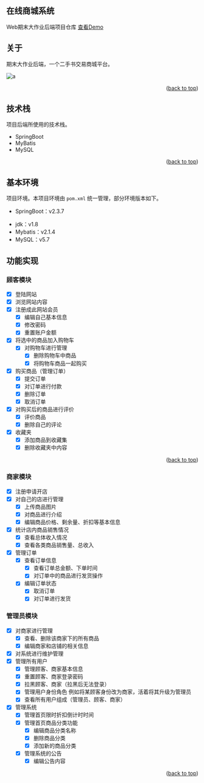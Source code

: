 
## 在线商城系统

Web期末大作业后端项目仓库
<a href="http://119.23.46.102:8081/home" target="blank">查看Demo</a>



## 关于

期末大作业后端，一个二手书交易商城平台。

![a](https://cdn.jsdelivr.net/gh/Hacker-C/Picture-Bed@main/javaweb/home.4cevksvgsy60.webp)



<p align="right">(<a href="#top">back to top</a>)</p>



## 技术栈

项目后端所使用的技术栈。

- SpringBoot
- MyBatis
- MySQL

<p align="right">(<a href="#top">back to top</a>)</p>

## 基本环境

项目环境。本项目环境由 `pom.xml` 统一管理，部分环境版本如下。

- SpringBoot：v2.3.7
* jdk：v1.8
* Mybatis：v2.1.4
* MySQL：v5.7
## 功能实现

### 顾客模块

- [x] 登陆网站
- [x] 浏览网站内容
- [x] 注册成此网站会员
    - [x] 编辑自己基本信息
    - [x] 修改密码
    - [x] 重置账户金额
- [x] 将选中的商品加入购物车
    - [x] 对购物车进行管理
      - [x] 删除购物车中商品
      - [x] 将购物车商品一起购买
- [x] 购买商品（管理订单）
    - [x] 提交订单
    - [x] 对订单进行付款
    - [x] 删除订单
    - [x] 取消订单
- [x] 对购买后的商品进行评价
    - [x] 评价商品
    - [x] 删除自己的评论
- [x] 收藏夹
    - [x] 添加商品到收藏集
    - [x] 删除收藏夹中内容

<p align="right">(<a href="#top">back to top</a>)</p>

### 商家模块

- [x] 注册申请开店
- [x] 对自己的店进行管理
  - [x] 上传商品图片
  - [x] 对商品进行介绍
  - [x] 编辑商品价格、剩余量、折扣等基本信息
- [x] 统计店内商品销售情况
  - [x] 查看总体收入情况
  - [x] 查看各类商品销售量、总收入
- [x] 管理订单
  - [x] 查看订单信息
    - [x] 查看订单总金额、下单时间
    - [x] 对订单中的商品进行发货操作
  - [x] 编辑订单状态
    - [x] 取消订单
    - [x] 对订单进行发货

### 管理员模块

- [x] 对商家进行管理
  - [x] 查看、删除该商家下的所有商品
  - [x] 编辑商家和店铺的相关信息
- [x] 对系统进行维护管理
- [x] 管理所有用户
  - [x] 管理顾客、商家基本信息
  - [x] 重置顾客、商家登录密码
  - [x] 拉黑顾客、商家（拉黑后无法登录）
  - [x] 管理用户身份角色
    例如将某顾客身份改为商家，活着将其升级为管理员
  - [x] 查看所有用户组成（管理员、顾客、商家）
- [x] 管理系统
  - [x] 管理首页限时折扣倒计时时间
  - [x] 管理首页商品分类功能
    - [x] 编辑商品分类名称
    - [x] 删除商品分类
    - [x] 添加新的商品分类
  - [x] 管理系统的公告
    - [x] 编辑公告内容

<p align="right">(<a href="#top">back to top</a>)</p>
